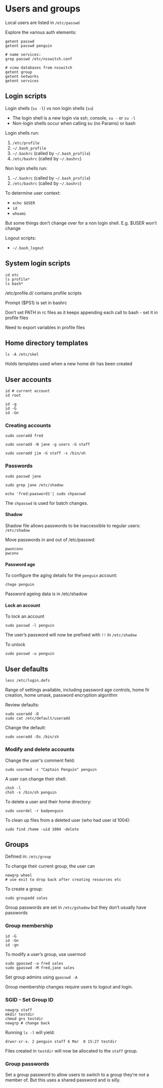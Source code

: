 # Users and groups

Local users are listed in `/etc/passwd`

Explore the various auth elements:

    getent passwd 
    getent passwd penguin

    # name services:
    grep passwd /etc/nsswitch.conf

    # view databases from nsswitch
    getent group
    getent networks
    getent services

## Login scripts

Login shells (`su -l`) vs non login shells (`su`)

- The login shell is a new login via ssh, console, `su -` or `su -l`
- Non-login shells occur when calling su (no Params) or bash

Login shells run:

1. `/etc/profile`
1. `~/.bash_profile`
1. `~/.bashrc` (called by `~/.bash_profile`)
1. `/etc/bashrc` (called by `~/.bashrc`)

Non login shells run:

1. `~/.bashrc` (called by `~/.bash_profile`)
1. `/etc/bashrc` (called by `~/.bashrc`)

To determine user context:

* `echo $USER`
* `id`
* `whoami`

But some things don’t change over for a non login shell. E.g. $USER won’t change

Logout scripts:

* `~/.bash_logout`

## System login scripts

    cd etc
    ls profile*
    ls bash*

/etc/profile.d/ contains profile scripts

Prompt ($PS1) is set in bashrc 

Don’t set PATH in rc files as it keeps appending each call to bash - set it in profile files

Need to export variables in profile files

## Home directory templates

    ls -A /etc/skel

Holds templates used when a new home dir has been created

## User accounts

    id # current account
    id root

    id -g
    id -G
    id -Gn

### Creating accounts

    sudo useradd fred

    sudo useradd -N jane -g users -G staff

    sudo useradd jim -G staff -s /bin/sh

### Passwords

    sudo passwd jane 

    sudo grep jane /etc/shadow

    echo 'fred:paasword1'| sudo chpasswd

The `chpasswd` is used for batch changes.

#### Shadow 

Shadow file allows passwords to be inaccessible to regular users: `/etc/shadow`

Move passwords in and out of /etc/passwd:

    pwunconv 
    pwconv

#### Password age

To configure the aging details for the `penguin` account:

    chage penguin

Password ageing data is in /etc/shadow

#### Lock an account

To lock an account

    sudo passwd -l penguin

The user’s password will now be prefixed with `!!` in `/etc/shadow`

To unlock

    sudo passwd -u penguin

## User defaults

    less /etc/login.defs

Range of settings available, including password age controls, home fir creation, home umask, password encryption algorithm

Review defaults:

    sudo useradd -D
    sudo cat /etc/default/useradd

Change the default: 

    sudo useradd -Ds /bin/sh

### Modify and delete accounts

Change the user's comment field:

    sudo usermod -c "Captain Penguin" penguin

A user can change their shell:

    chsh -l
    chsh -s /bin/sh penguin

To delete a user and their home directory:

    sudo userdel -r badpenguin

To clean up files from a deleted user (who had user id 1004):

    sudo find /home -uid 1004 -delete

## Groups

Defined in: `/etc/group`

To change their current group, the user can

    newgrp wheel
    # use exit to drop back after creating resources etc

To create a group:
    
    sudo groupadd sales

Group passwords are set in `/etc/gshadow` but they don’t usually have passwords

### Group membership

    id -G
    id -Gn
    id -gn

To modify a user’s group, use usermod

    sudo gpasswd -a fred sales
    sudo gpasswd -M fred,jane sales

Set group admins using `gpasswd -A`

Group membership changes require users to logout and login.

### SGID - Set Group ID

    newgrp staff
    mkdir testdir
    chmod g+s testdir
    newgrp # change back
    
Running `ls -l` will yield:

    drwxr-sr-x. 2 penguin staff 6 Mar  8 15:27 testdir

Files created in `testdir` will now be allocated to the `staff` group.

### Group passwords

Set a group password to allow users to switch to a group they’re not a member of. But this uses a shared password and is silly.



